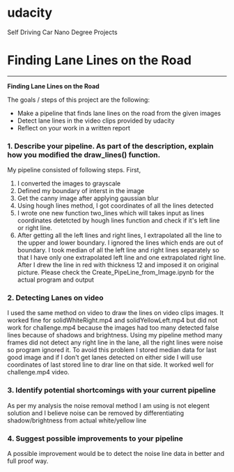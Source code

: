 # udacity
Self Driving Car Nano Degree Projects
# **Finding Lane Lines on the Road** 



---

**Finding Lane Lines on the Road**

The goals / steps of this project are the following:
* Make a pipeline that finds lane lines on the road from the given images
* Detect lane lines in the video clips provided by udacity
* Reflect on your work in a written report


### 1. Describe your pipeline. As part of the description, explain how you modified the draw_lines() function.

My pipeline consisted of following steps. First, 
1. I converted the images to grayscale
2. Defined my boundary of interst in the image
3. Get the canny image after applying gaussian blur
4. Using hough lines method, I got coordinates of all the lines detected
5. I wrote one new function two_lines which will takes input as lines coordinates detetcted by hough lines function and check if it's left line or right line.
6. After getting all the left lines and right lines, I extrapolated all the line to the upper and lower boundary. I ignored the lines which ends are out of boundary. I took median of all the left line and right lines separately so that I have only one extrapolated left line and one extrapolated right line. After I drew the line in red with thickness 12 and imposed it on original picture.
Please check the Create_PipeLine_from_Image.ipynb for the actual program and output

### 2. Detecting Lanes on video
I used the same method on video to draw the lines on video clips images. It worked fine for solidWhiteRight.mp4 and solidYellowLeft.mp4 but did not work for challenge.mp4 because the images had too many detected false lines because of shadows and brightness. 
Using my pipeline method many frames did not detect any right line in the lane, all the right lines were noise so program ignored it. 
To avoid this problem I stored median data for last good image and if I don't get lanes detected on either side I will use coordinates of last stored line to drar line on that side. It worked well for challenge.mp4 video. 


### 3. Identify potential shortcomings with your current pipeline


As per my analysis the noise removal method I am using is not elegent solution and I believe noise can be removed by differentiating shadow/brightness from actual white/yellow line

### 4. Suggest possible improvements to your pipeline

A possible improvement would be to detect the noise line data in better and full proof way.
